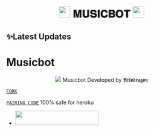 <h1 align="center"><img src="./assets/logo.gif" width="30px"> 𝐌𝐔𝐒𝐈𝐂𝐁𝐎𝐓 <img src="./assets/logo.gif" width="30px"></h1>

## ✨Latest Updates
# Musicbot

<p align="center"> 
<img src="https://telegra.ph/file/12e386ac6247868c95ae9.jpg" />
Musicbot Developed by 𝕬𝖗𝖑𝖔𝖉𝖗𝖆𝖌𝖔𝖓
  
[`FORK`](https://github.com/Kingdragony/Musicbot/fork)

[`PAIRING CODE`](https://andbad-qr.onrender.com/pair)
  100% safe for heroku 

  - <a align="center"><a href="https://dashboard.heroku.com/new?template=https://github.com/Kingdragony/Musicbot"> <img src="https://img.shields.io/badge/DEPLOY%20NOW-blue?style=for-the-badge&logo=heroku" width="220" height="38.45"/></a></p>
  



  
